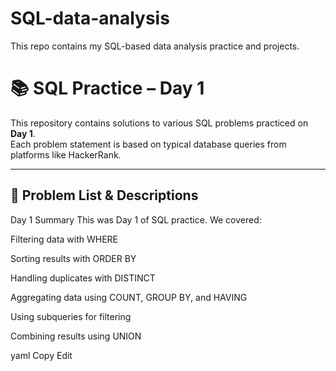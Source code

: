# SQL-data-analysis
This repo contains my SQL-based data analysis practice and projects.
# 📚 SQL Practice – Day 1

This repository contains solutions to various SQL problems practiced on **Day 1**.  
Each problem statement is based on typical database queries from platforms like HackerRank.

---

## 📝 Problem List & Descriptions

 Day 1 Summary
This was Day 1 of SQL practice.
We covered:

Filtering data with WHERE

Sorting results with ORDER BY

Handling duplicates with DISTINCT

Aggregating data using COUNT, GROUP BY, and HAVING

Using subqueries for filtering

Combining results using UNION

yaml
Copy
Edit

